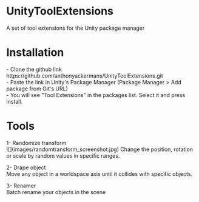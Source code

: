 # UnityToolExtensions
A set of tool extensions for the Unity package manager

<H1>Installation</H1>
- Clone the github link https://github.com/anthonyackermans/UnityToolExtensions.git <br>
- Paste the link in Unity's Package Manager (Package Manager > Add package from Git's URL)<br>
- You will see "Tool Extensions" in the packages list. Select it and press install.<br>

<H1>Tools</H1>
1- Randomize transform<br>
![](images/randomtransform_screenshot.jpg)    
Change the position, rotation or scale by random values in specific ranges.

2- Drape object<br>
Move any object in a worldspace axis until it collides with specific objects. 

3- Renamer<br>
Batch rename your objects in the scene
